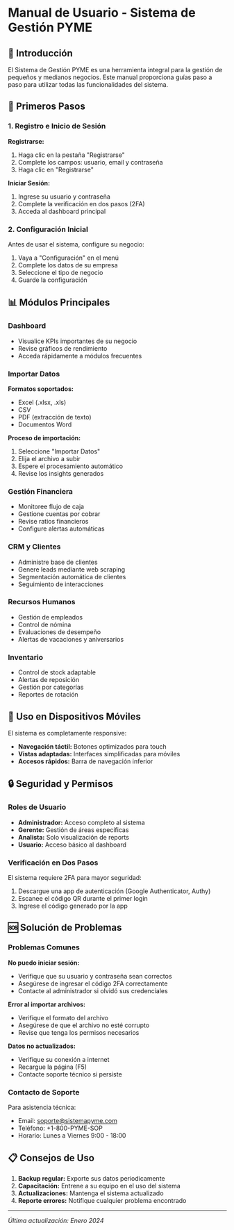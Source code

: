 # Manual de Usuario - Sistema de Gestión PYME

## 📖 Introducción

El Sistema de Gestión PYME es una herramienta integral para la gestión de pequeños y medianos negocios. Este manual proporciona guías paso a paso para utilizar todas las funcionalidades del sistema.

## 🚀 Primeros Pasos

### 1. Registro e Inicio de Sesión

**Registrarse:**
1. Haga clic en la pestaña "Registrarse"
2. Complete los campos: usuario, email y contraseña
3. Haga clic en "Registrarse"

**Iniciar Sesión:**
1. Ingrese su usuario y contraseña
2. Complete la verificación en dos pasos (2FA)
3. Acceda al dashboard principal

### 2. Configuración Inicial

Antes de usar el sistema, configure su negocio:
1. Vaya a "Configuración" en el menú
2. Complete los datos de su empresa
3. Seleccione el tipo de negocio
4. Guarde la configuración

## 📊 Módulos Principales

### Dashboard
- Visualice KPIs importantes de su negocio
- Revise gráficos de rendimiento
- Acceda rápidamente a módulos frecuentes

### Importar Datos
**Formatos soportados:**
- Excel (.xlsx, .xls)
- CSV
- PDF (extracción de texto)
- Documentos Word

**Proceso de importación:**
1. Seleccione "Importar Datos"
2. Elija el archivo a subir
3. Espere el procesamiento automático
4. Revise los insights generados

### Gestión Financiera
- Monitoree flujo de caja
- Gestione cuentas por cobrar
- Revise ratios financieros
- Configure alertas automáticas

### CRM y Clientes
- Administre base de clientes
- Genere leads mediante web scraping
- Segmentación automática de clientes
- Seguimiento de interacciones

### Recursos Humanos
- Gestión de empleados
- Control de nómina
- Evaluaciones de desempeño
- Alertas de vacaciones y aniversarios

### Inventario
- Control de stock adaptable
- Alertas de reposición
- Gestión por categorías
- Reportes de rotación

## 📱 Uso en Dispositivos Móviles

El sistema es completamente responsive:
- **Navegación táctil:** Botones optimizados para touch
- **Vistas adaptadas:** Interfaces simplificadas para móviles
- **Accesos rápidos:** Barra de navegación inferior

## 🔒 Seguridad y Permisos

### Roles de Usuario
- **Administrador:** Acceso completo al sistema
- **Gerente:** Gestión de áreas específicas
- **Analista:** Solo visualización de reports
- **Usuario:** Acceso básico al dashboard

### Verificación en Dos Pasos
El sistema requiere 2FA para mayor seguridad:
1. Descargue una app de autenticación (Google Authenticator, Authy)
2. Escanee el código QR durante el primer login
3. Ingrese el código generado por la app

## 🆘 Solución de Problemas

### Problemas Comunes

**No puedo iniciar sesión:**
- Verifique que su usuario y contraseña sean correctos
- Asegúrese de ingresar el código 2FA correctamente
- Contacte al administrador si olvidó sus credenciales

**Error al importar archivos:**
- Verifique el formato del archivo
- Asegúrese de que el archivo no esté corrupto
- Revise que tenga los permisos necesarios

**Datos no actualizados:**
- Verifique su conexión a internet
- Recargue la página (F5)
- Contacte soporte técnico si persiste

### Contacto de Soporte

Para asistencia técnica:
- Email: soporte@sistemapyme.com
- Teléfono: +1-800-PYME-SOP
- Horario: Lunes a Viernes 9:00 - 18:00

## 📋 Consejos de Uso

1. **Backup regular:** Exporte sus datos periodicamente
2. **Capacitación:** Entrene a su equipo en el uso del sistema
3. **Actualizaciones:** Mantenga el sistema actualizado
4. **Reporte errores:** Notifique cualquier problema encontrado

---

*Última actualización: Enero 2024*